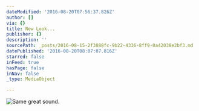 ```yaml
---
dateModified: '2016-08-20T07:56:37.826Z'
author: []
via: {}
title: New Look...
publisher: {}
description: ''
sourcePath: _posts/2016-08-15-2f3888fc-9b22-4336-8ff9-0a42038e2bf3.md
datePublished: '2016-08-20T08:07:07.816Z'
starred: false
inFeed: true
hasPage: false
inNav: false
_type: MediaObject

---
```

![Same great sound. ](https://imgflo.herokuapp.com/graph/vahj1ThiexotieMo/80039ff6757e50675b935502724f9cc6/croprotate.jpg?cropheight=2926&cropwidth=4419&degrees=0&input=https%3A%2F%2Fthe-grid-user-content.s3-us-west-2.amazonaws.com%2F3f664732-7df8-4913-ba40-60ceb4e03f7c.jpg&x=0&y=0)